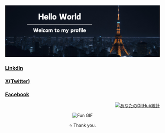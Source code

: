 <!-- ヘッダー画像やバナー -->
<p align="center">
  <img src="./githubProfile.png" alt="ヘッダー画像">
</p>

<!-- ソーシャルメディアのバッジ -->
<p align="left">
  <!-- LinkedIn -->
  <a href="https://www.linkedin.com/in/imaikosuke/">
    <h3>LinkdIn</h3>
  </a>
  <!-- Twitter -->
  <a href="https://twitter.com/imai_code">
    <h3>X(Twitter)</h3>
  </a>
  <!-- Facebook -->
  <a href="https://www.facebook.com/profile.php?id=61553206050572">
    <h3>Facebook</h3>
  </a>
</p>

<!-- GitHubの統計 -->
<p align="right">
  <a href="https://github.com/imaikosuke">
    <img src="https://github-readme-stats.vercel.app/api?username=imaikosuke&show_icons=true&theme=vue" alt="あなたのGitHub統計">
  </a>
</p>

<!-- フッター -->
<p align="center">
  <!-- GIFや画像などで装飾が可能 -->
  <img src="path_to_your_fun_gif.gif" width="50%" alt="Fun GIF">
</p>

<!-- 最後に、フッターとして感謝のメッセージなどを -->
<p align="center">⭐️ Thank you.</p>
